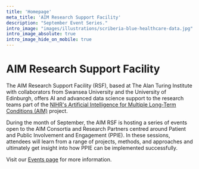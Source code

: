 ```yaml
---
title: 'Homepage'
meta_title: 'AIM Research Support Facility'
description: "September Event Series."
intro_image: "images/illustrations/scriberia-blue-healthcare-data.jpg"
intro_image_absolute: true
intro_image_hide_on_mobile: true
---
```

# AIM Research Support Facility

The AIM Research Support Facility (RSF), based at The Alan Turing Institute with collaborators from Swansea University and the University of Edinburgh, offers AI and advanced data science support to the research teams part of the [NIHR&#39;s Artificial Intelligence for Multiple Long-Term Conditions (AIM)](https://www.nihr.ac.uk/blog/artificial-intelligence-to-understand-clusters-of-multiple-long-term-conditions-an-nihr-priority/25171) project.

During the month of September, the AIM RSF is hosting a series of events open to the AIM Consortia and Research Partners centred around Patient and Public Involvement and Engagement (PPIE). In these sessions, attendees will learn from a range of projects, methods, and approaches and ultimately get insight into how PPIE can be implemented successfully.

Visit our [Events page]() for more information.
